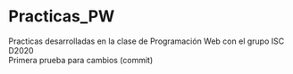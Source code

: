 # Practicas_PW
Practicas desarrolladas en la clase de Programación Web con el grupo ISC D2020  
Primera prueba para cambios (commit)
